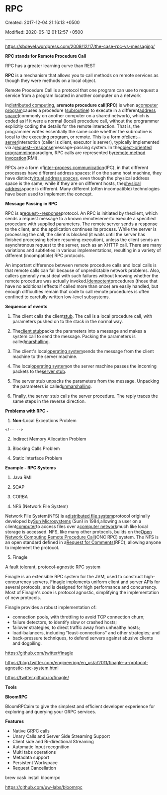 # RPC

Created: 2017-12-04 21:16:13 +0500

Modified: 2020-05-12 01:12:57 +0500

---

<https://sbdevel.wordpress.com/2009/12/17/the-case-rpc-vs-messaging/>



**RPC stands for Remote Procedure Call**



RPC has a greater learning curve than REST



**RPC** is a mechanism that allows you to call methods on remote services as though they were methods on a local object.



Remote Procedure Call is a protocol that one program can use to request a service from a program located in another computer on a network



In[distributed computing](https://en.wikipedia.org/wiki/Distributed_computing), a**remote procedure call**(**RPC**) is when a[computer program](https://en.wikipedia.org/wiki/Computer_program)causes a procedure ([subroutine](https://en.wikipedia.org/wiki/Subroutine)) to execute in a different[address space](https://en.wikipedia.org/wiki/Address_space)(commonly on another computer on a shared network), which is coded as if it were a normal (local) procedure call, without the programmer explicitly coding the details for the remote interaction. That is, the programmer writes essentially the same code whether the subroutine is local to the executing program, or remote. This is a form of[client--server](https://en.wikipedia.org/wiki/Client%E2%80%93server_model)interaction (caller is client, executor is server), typically implemented via a[request--response](https://en.wikipedia.org/wiki/Request%E2%80%93response)message-passing system. In the[object-oriented programming](https://en.wikipedia.org/wiki/Object-oriented_programming)paradigm, RPC calls are represented by[remote method invocation](https://en.wikipedia.org/wiki/Remote_method_invocation)(RMI).



RPCs are a form of[inter-process communication](https://en.wikipedia.org/wiki/Inter-process_communication)(IPC), in that different processes have different address spaces: if on the same host machine, they have distinct[virtual address spaces](https://en.wikipedia.org/wiki/Virtual_address_space), even though the physical address space is the same; while if they are on different hosts, the[physical address](https://en.wikipedia.org/wiki/Physical_address)space is different. Many different (often incompatible) technologies have been used to implement the concept.



**Message Passing in RPC**

RPC is a[request--response](https://en.wikipedia.org/wiki/Request%E2%80%93response)protocol. An RPC is initiated by theclient, which sends a request message to a known remoteserverto execute a specified procedure with supplied parameters. The remote server sends a response to the client, and the application continues its process. While the server is processing the call, the client is blocked (it waits until the server has finished processing before resuming execution), unless the client sends an asynchronous request to the server, such as an XHTTP call. There are many variations and subtleties in various implementations, resulting in a variety of different (incompatible) RPC protocols.



An important difference between remote procedure calls and local calls is that remote calls can fail because of unpredictable network problems. Also, callers generally must deal with such failures without knowing whether the remote procedure was actually invoked.[Idempotent](https://en.wikipedia.org/wiki/Idempotent)procedures (those that have no additional effects if called more than once) are easily handled, but enough difficulties remain that code to call remote procedures is often confined to carefully written low-level subsystems.



**Sequence of events**

1.  The client calls the client[stub](https://en.wikipedia.org/wiki/Stub_(distributed_computing)). The call is a local procedure call, with parameters pushed on to the stack in the normal way.

2.  The[client stub](https://en.wikipedia.org/wiki/Class_stub)packs the parameters into a message and makes a system call to send the message. Packing the parameters is called[marshalling](https://en.wikipedia.org/wiki/Marshalling_(computer_science)).

3.  The client's local[operating system](https://en.wikipedia.org/wiki/Operating_system)sends the message from the client machine to the server machine.

4.  The local[operating system](https://en.wikipedia.org/wiki/Operating_system)on the server machine passes the incoming packets to the[server stub](https://en.wikipedia.org/wiki/Class_skeleton).

5.  The server stub unpacks the parameters from the message. Unpacking the parameters is called[unmarshalling](https://en.wikipedia.org/wiki/Unmarshalling).

6.  Finally, the server stub calls the server procedure. The reply traces the same steps in the reverse direction.



**Problems with RPC -**

1.  **Non-L**ocal Exceptions Problem

```{=html}
<!-- -->
```
2.  Indirect Memory Allocation Problem

3.  Blocking Calls Problem

4.  Static Interface Problem



**Example - RPC Systems**

1.  Java RMI

2.  SOAP

3.  CORBA

4.  NFS (Network File System)

Network File System(NFS) is a[distributed file system](https://en.wikipedia.org/wiki/Distributed_file_system)protocol originally developed by[Sun Microsystems](https://en.wikipedia.org/wiki/Sun_Microsystems) (Sun) in 1984,allowing a user on a client[computer](https://en.wikipedia.org/wiki/Computer)to access files over a[computer network](https://en.wikipedia.org/wiki/Computer_network)much like local storage is accessed. NFS, like many other protocols, builds on the[Open Network Computing Remote Procedure Call](https://en.wikipedia.org/wiki/Open_Network_Computing_Remote_Procedure_Call)(ONC RPC) system. The NFS is an open standard defined in a[Request for Comments](https://en.wikipedia.org/wiki/Request_for_Comments)(RFC), allowing anyone to implement the protocol.



5.  Finagle

A fault tolerant, protocol-agnostic RPC system



Finagle is an extensible RPC system for the JVM, used to construct high-concurrency servers. Finagle implements uniform client and server APIs for several protocols, and is designed for high performance and concurrency. Most of Finagle's code is protocol agnostic, simplifying the implementation of new protocols.



Finagle provides a robust implementation of:
-   connection pools, with throttling to avoid TCP connection churn;
-   failure detectors, to identify slow or crashed hosts;
-   failover strategies, to direct traffic away from unhealthy hosts;
-   load-balancers, including "least-connections" and other strategies; and
-   back-pressure techniques, to defend servers against abusive clients and dogpiling.



<https://github.com/twitter/finagle>

<https://blog.twitter.com/engineering/en_us/a/2011/finagle-a-protocol-agnostic-rpc-system.html>

<https://twitter.github.io/finagle/>



**Tools**

**BloomRPC**

BloomRPCaim to give the simplest and efficient developer experience for exploring and querying your GRPC services.



**Features**
-   Native GRPC calls
-   Unary Calls and Server Side Streaming Support
-   Client side and Bi-directional Streaming
-   Automatic Input recognition
-   Multi tabs operations
-   Metadata support
-   Persistent Workspace
-   Request Cancellation



brew cask install bloomrpc



<https://github.com/uw-labs/bloomrpc>
